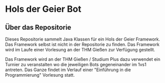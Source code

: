 # Hols der Geier Bot
## Über das Repositorie
Dieses Repositorie sammelt Java Klassen für ein Hols der Geier Framework. Das Framework selbst ist nicht in der Repositorie zu finden.
Das Framework wird im Laufe einer Vorlesung an der THM Gießen zur Verfügung gestellt.  
  
Das Framework wird an der THM Gießen / Studium Plus dazu verwendet ein Turnier zu veranstalten wo die jeweiligen Bots gegeneinander im 1vs1 antreten. Das Ganze findet im Verlauf einer "Einführung in die Programmierung" Vorlesung statt.
